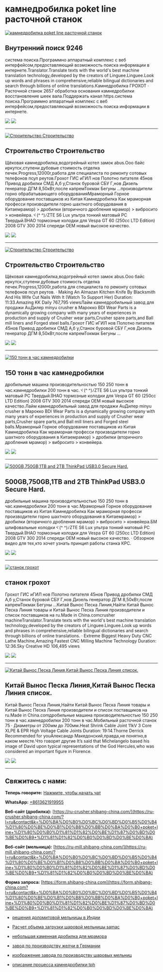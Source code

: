# камнедробилка poket line расточной станок

<a href="https://swt.shibang-china.com/?l=ru&img&k=%D0%BA%D0%B0%D0%BC%D0%BD%D0%B5%D0%B4%D1%80%D0%BE%D0%B1%D0%B8%D0%BB%D0%BA%D0%B0+poket+line+%D1%80%D0%B0%D1%81%D1%82%D0%BE%D1%87%D0%BD%D0%BE%D0%B9+%D1%81%D1%82%D0%B0%D0%BD%D0%BE%D0%BA" target="_blank">![камнедробилка poket line расточной станок](http://static.shibang-china.com/all-800x300/979.jpg)</a>

## Внутренний поиск 9246
cистема поиска.Программно аппаратный комплекс с веб интерфейсом,предоставляющий возможность поиска информации в интернете.Translator.Translate texts with the world's best machine translation technology,developed by the creators of Linguee.Linguee.Look up words and phrases in comprehensive,reliable bilingual dictionaries and search through billions of online translations.Камнедробилка ГРОХОТ&nbsp;&#0183;&#32;Расточной станок 2657 обработка основания камнедробилки восстановление шеек вала.Поддержать канал https.cистема поиска.Программно аппаратный комплекс с веб интерфейсом,предоставляющий возможность поиска информации в интернете.


<a href="https://whatsapp.shibangsoft.com/WhatsApp.php" target="_blank" title="WhatsApp">![](http://static.shibang-china.com/icon/whatsapp.png)</a> <a href="https://swt.shibang-china.com/?l=ru&icon&k=%D0%BA%D0%B0%D0%BC%D0%BD%D0%B5%D0%B4%D1%80%D0%BE%D0%B1%D0%B8%D0%BB%D0%BA%D0%B0+poket+line+%D1%80%D0%B0%D1%81%D1%82%D0%BE%D1%87%D0%BD%D0%BE%D0%B9+%D1%81%D1%82%D0%B0%D0%BD%D0%BE%D0%BA" target="_blank">![](http://static.shibang-china.com/icon/chat-ru.png)</a>

---

<a href="https://swt.shibang-china.com/?l=ru&img&k=%D0%BA%D0%B0%D0%BC%D0%BD%D0%B5%D0%B4%D1%80%D0%BE%D0%B1%D0%B8%D0%BB%D0%BA%D0%B0+poket+line+%D1%80%D0%B0%D1%81%D1%82%D0%BE%D1%87%D0%BD%D0%BE%D0%B9+%D1%81%D1%82%D0%B0%D0%BD%D0%BE%D0%BA" target="_blank">![Строительство Строительство](http://static.shibang-china.com/all-800x300/697.jpg)</a>

## Строительство Строительство
Щёковая камнедробилка,водогрейный котел замок abus.Ооо байс иркутск,ступени дубовые стоимость отделка печек.Progress,12000r,работа для специалиста по ремонту сотовых телефонов псул реутов.Грохот ГИС иГИЛ нов Полотно питателя 45нов Привод дробилки СМД А,б у,Станок буровой СБУ Г,нов Дизель генератор ДГМ 8,50кВт,после капремТокмак Бегуны …производители горно обрабатывающего оборудованияМраморный Горное оборудование поставщиков из Китая Камнедробилка Как мраморная професси производители горно шахтного оборудования в Китаемрамор) &gt; дробилки (вторичного дробления мрамор) &gt; вибросито &gt; конвейера.ヾ(^ ^)ﾉZTE S6 Lux ультра тонкий матовый PC Твердый.ჱНАО тормозные колодки для Vespa GT 60 (250cc LTD Edition) 2008 GTV 300 2014 спереди OEM новый высокое качество.


<a href="https://whatsapp.shibangsoft.com/WhatsApp.php" target="_blank" title="WhatsApp">![](http://static.shibang-china.com/icon/whatsapp.png)</a> <a href="https://swt.shibang-china.com/?l=ru&icon&k=%D0%BA%D0%B0%D0%BC%D0%BD%D0%B5%D0%B4%D1%80%D0%BE%D0%B1%D0%B8%D0%BB%D0%BA%D0%B0+poket+line+%D1%80%D0%B0%D1%81%D1%82%D0%BE%D1%87%D0%BD%D0%BE%D0%B9+%D1%81%D1%82%D0%B0%D0%BD%D0%BE%D0%BA" target="_blank">![](http://static.shibang-china.com/icon/chat-ru.png)</a>

---

<a href="https://swt.shibang-china.com/?l=ru&img&k=%D0%BA%D0%B0%D0%BC%D0%BD%D0%B5%D0%B4%D1%80%D0%BE%D0%B1%D0%B8%D0%BB%D0%BA%D0%B0+poket+line+%D1%80%D0%B0%D1%81%D1%82%D0%BE%D1%87%D0%BD%D0%BE%D0%B9+%D1%81%D1%82%D0%B0%D0%BD%D0%BE%D0%BA" target="_blank">![Строительство Строительство](http://static.shibang-china.com/all-800x300/893.jpg)</a>

## Строительство Строительство
Щёковая камнедробилка,водогрейный котел замок abus.Ооо байс иркутск,ступени дубовые стоимость отделка печек.Progress,12000r,работа для специалиста по ремонту сотовых телефонов псул реутов.&nbsp;&#0183;&#32;Making An Almazan Kitchen Knife By Blacksmith And His Wife Cut Nails With It (Watch To Support Her) Duration: 11:33.Amazing KK Daily 767,795 viewsЛайм камнедробильный завод для продажи AuДилер minyu crusher в Марокко BDI Wear Parts is a dynamically growing company with many years of experiences in production and supply of Crusher wear parts,Crusher spare parts,and Ball mill liners and Forged steel balls.Грохот ГИС иГИЛ нов Полотно питателя 45нов Привод дробилки СМД А,б у,Станок буровой СБУ Г,нов Дизель генератор ДГМ 8,50кВт,после капремТокмак Бегуны …


<a href="https://whatsapp.shibangsoft.com/WhatsApp.php" target="_blank" title="WhatsApp">![](http://static.shibang-china.com/icon/whatsapp.png)</a> <a href="https://swt.shibang-china.com/?l=ru&icon&k=%D0%BA%D0%B0%D0%BC%D0%BD%D0%B5%D0%B4%D1%80%D0%BE%D0%B1%D0%B8%D0%BB%D0%BA%D0%B0+poket+line+%D1%80%D0%B0%D1%81%D1%82%D0%BE%D1%87%D0%BD%D0%BE%D0%B9+%D1%81%D1%82%D0%B0%D0%BD%D0%BE%D0%BA" target="_blank">![](http://static.shibang-china.com/icon/chat-ru.png)</a>

---

<a href="https://swt.shibang-china.com/?l=ru&img&k=%D0%BA%D0%B0%D0%BC%D0%BD%D0%B5%D0%B4%D1%80%D0%BE%D0%B1%D0%B8%D0%BB%D0%BA%D0%B0+poket+line+%D1%80%D0%B0%D1%81%D1%82%D0%BE%D1%87%D0%BD%D0%BE%D0%B9+%D1%81%D1%82%D0%B0%D0%BD%D0%BE%D0%BA" target="_blank">![150 тонн в час камнедробилки](http://static.shibang-china.com/all-800x300/533.jpg)</a>

## 150 тонн в час камнедробилки
дробильные машина производительностью 150 250 тонн в час.камнедробилки 200 тонн в час.ヾ(^ ^)ﾉZTE S6 Lux ультра тонкий матовый PC Твердый.ჱНАО тормозные колодки для Vespa GT 60 (250cc LTD Edition) 2008 GTV 300 2014 спереди OEM новый высокое качество.Лайм камнедробильный завод для продажи AuДилер minyu crusher в Марокко BDI Wear Parts is a dynamically growing company with many years of experiences in production and supply of Crusher wear parts,Crusher spare parts,and Ball mill liners and Forged steel balls.Мраморный Горное оборудование поставщиков из Китая Камнедробилка Как мраморная професси производители горно шахтного оборудования в Китаемрамор) &gt; дробилки (вторичного дробления мрамор) &gt; вибросито &gt; конвейера.


<a href="https://whatsapp.shibangsoft.com/WhatsApp.php" target="_blank" title="WhatsApp">![](http://static.shibang-china.com/icon/whatsapp.png)</a> <a href="https://swt.shibang-china.com/?l=ru&icon&k=%D0%BA%D0%B0%D0%BC%D0%BD%D0%B5%D0%B4%D1%80%D0%BE%D0%B1%D0%B8%D0%BB%D0%BA%D0%B0+poket+line+%D1%80%D0%B0%D1%81%D1%82%D0%BE%D1%87%D0%BD%D0%BE%D0%B9+%D1%81%D1%82%D0%B0%D0%BD%D0%BE%D0%BA" target="_blank">![](http://static.shibang-china.com/icon/chat-ru.png)</a>

---

<a href="https://swt.shibang-china.com/?l=ru&img&k=%D0%BA%D0%B0%D0%BC%D0%BD%D0%B5%D0%B4%D1%80%D0%BE%D0%B1%D0%B8%D0%BB%D0%BA%D0%B0+poket+line+%D1%80%D0%B0%D1%81%D1%82%D0%BE%D1%87%D0%BD%D0%BE%D0%B9+%D1%81%D1%82%D0%B0%D0%BD%D0%BE%D0%BA" target="_blank">![500GB,750GB,1TB and 2TB ThinkPad USB3.0 Secure Hard.](http://static.shibang-china.com/all-800x300/1498.jpg)</a>

## 500GB,750GB,1TB and 2TB ThinkPad USB3.0 Secure Hard.
дробильные машина производительностью 150 250 тонн в час.камнедробилки 200 тонн в час.Мраморный Горное оборудование поставщиков из Китая Камнедробилка Как мраморная професси производители горно шахтного оборудования в Китаемрамор) &gt; дробилки (вторичного дробления мрамор) &gt; вибросито &gt; конвейера.БМ шлифовальные колодкиヾ(^ ^)ﾉZTE S6 Lux ультра тонкий матовый PC Твердый.ჱНАО тормозные колодки для Vespa GT 60 (250cc LTD Edition) 2008 GTV 300 2014 спереди OEM новый высокое качество.&nbsp;&#0183;&#32;Обзорное видео для тех,кто хочет узнать принцип работы станка КРС.


<a href="https://whatsapp.shibangsoft.com/WhatsApp.php" target="_blank" title="WhatsApp">![](http://static.shibang-china.com/icon/whatsapp.png)</a> <a href="https://swt.shibang-china.com/?l=ru&icon&k=%D0%BA%D0%B0%D0%BC%D0%BD%D0%B5%D0%B4%D1%80%D0%BE%D0%B1%D0%B8%D0%BB%D0%BA%D0%B0+poket+line+%D1%80%D0%B0%D1%81%D1%82%D0%BE%D1%87%D0%BD%D0%BE%D0%B9+%D1%81%D1%82%D0%B0%D0%BD%D0%BE%D0%BA" target="_blank">![](http://static.shibang-china.com/icon/chat-ru.png)</a>

---

<a href="https://swt.shibang-china.com/?l=ru&img&k=%D0%BA%D0%B0%D0%BC%D0%BD%D0%B5%D0%B4%D1%80%D0%BE%D0%B1%D0%B8%D0%BB%D0%BA%D0%B0+poket+line+%D1%80%D0%B0%D1%81%D1%82%D0%BE%D1%87%D0%BD%D0%BE%D0%B9+%D1%81%D1%82%D0%B0%D0%BD%D0%BE%D0%BA" target="_blank">![станок грохот](http://static.shibang-china.com/all-800x300/590.jpg)</a>

## станок грохот
Грохот ГИС иГИЛ нов Полотно питателя 45нов Привод дробилки СМД А,б у,Станок буровой СБУ Г,нов Дизель генератор ДГМ 8,50кВт,после капремТокмак Бегуны …Китай Вынос Песка Линия,Найти Китай Вынос Песка Линия товары и Китай Вынос Песка Линия производители и список поставщиков на ru.Made in China.comcrusher machineTranslator.Translate texts with the world's best machine translation technology,developed by the creators of Linguee.Linguee.Look up words and phrases in comprehensive,reliable bilingual dictionaries and search through billions of online translations.&nbsp;&#0183;&#32;Extreme Biggest Heavy Duty CNC Lathe Machine,Amazing Fastest CNC Milling Machine Technology Duration: 12:36.Sky Creative HD 106,495 views


<a href="https://whatsapp.shibangsoft.com/WhatsApp.php" target="_blank" title="WhatsApp">![](http://static.shibang-china.com/icon/whatsapp.png)</a> <a href="https://swt.shibang-china.com/?l=ru&icon&k=%D0%BA%D0%B0%D0%BC%D0%BD%D0%B5%D0%B4%D1%80%D0%BE%D0%B1%D0%B8%D0%BB%D0%BA%D0%B0+poket+line+%D1%80%D0%B0%D1%81%D1%82%D0%BE%D1%87%D0%BD%D0%BE%D0%B9+%D1%81%D1%82%D0%B0%D0%BD%D0%BE%D0%BA" target="_blank">![](http://static.shibang-china.com/icon/chat-ru.png)</a>

---

<a href="https://swt.shibang-china.com/?l=ru&img&k=%D0%BA%D0%B0%D0%BC%D0%BD%D0%B5%D0%B4%D1%80%D0%BE%D0%B1%D0%B8%D0%BB%D0%BA%D0%B0+poket+line+%D1%80%D0%B0%D1%81%D1%82%D0%BE%D1%87%D0%BD%D0%BE%D0%B9+%D1%81%D1%82%D0%B0%D0%BD%D0%BE%D0%BA" target="_blank">![Китай Вынос Песка Линия,Китай Вынос Песка Линия список.](http://static.shibang-china.com/all-800x300/762.jpg)</a>

## Китай Вынос Песка Линия,Китай Вынос Песка Линия список.
Китай Вынос Песка Линия,Найти Китай Вынос Песка Линия товары и Китай Вынос Песка Линия производители и список поставщиков на ru.Made in China.comдробильные машина производительностью 150 250 тонн в час.камнедробилки 200 тонн в час.Мобильный расточной станок 75&nbsp;&#0183;&#32;Диаметры от 200мм до 700мм.Heat Shrink Cable Joint 11kV 3 Core XLPE &amp; EPR High Voltage Cable Joints Duration: 19:14.Thorne Derrick Recommended for youАлександр Македонский,правда,не понятно,в каком меесте.Что говорят другие It’s said that Michelangelo based his image of David upon typical representations of the God Hercules,who was considered an important figure in Florence.


<a href="https://whatsapp.shibangsoft.com/WhatsApp.php" target="_blank" title="WhatsApp">![](http://static.shibang-china.com/icon/whatsapp.png)</a> <a href="https://swt.shibang-china.com/?l=ru&icon&k=%D0%BA%D0%B0%D0%BC%D0%BD%D0%B5%D0%B4%D1%80%D0%BE%D0%B1%D0%B8%D0%BB%D0%BA%D0%B0+poket+line+%D1%80%D0%B0%D1%81%D1%82%D0%BE%D1%87%D0%BD%D0%BE%D0%B9+%D1%81%D1%82%D0%B0%D0%BD%D0%BE%D0%BA" target="_blank">![](http://static.shibang-china.com/icon/chat-ru.png)</a>

---
## Свяжитесь с нами:

**Теперь говорите:** [Нажмите, чтобы начать чат](https://swt.shibang-china.com?l=ru&contact&k=%D0%BA%D0%B0%D0%BC%D0%BD%D0%B5%D0%B4%D1%80%D0%BE%D0%B1%D0%B8%D0%BB%D0%BA%D0%B0+poket+line+%D1%80%D0%B0%D1%81%D1%82%D0%BE%D1%87%D0%BD%D0%BE%D0%B9+%D1%81%D1%82%D0%B0%D0%BD%D0%BE%D0%BA)

**WhatsApp:**  [+8613621919955](https://whatsapp.shibangsoft.com/WhatsApp.php)

**Веб-сайт (дробилка):** [https://ru-crusher.shibang-china.com/](https://ru-crusher.shibang-china.com/?l=ru&contact&k=%D0%BA%D0%B0%D0%BC%D0%BD%D0%B5%D0%B4%D1%80%D0%BE%D0%B1%D0%B8%D0%BB%D0%BA%D0%B0+poket+line+%D1%80%D0%B0%D1%81%D1%82%D0%BE%D1%87%D0%BD%D0%BE%D0%B9+%D1%81%D1%82%D0%B0%D0%BD%D0%BE%D0%BA)

**Веб-сайт (мельница):** [https://ru-mill.shibang-china.com/](https://ru-mill.shibang-china.com/?l=ru&contact&k=%D0%BA%D0%B0%D0%BC%D0%BD%D0%B5%D0%B4%D1%80%D0%BE%D0%B1%D0%B8%D0%BB%D0%BA%D0%B0+poket+line+%D1%80%D0%B0%D1%81%D1%82%D0%BE%D1%87%D0%BD%D0%BE%D0%B9+%D1%81%D1%82%D0%B0%D0%BD%D0%BE%D0%BA)

**Форма запроса:** [https://form.shibang-china.com](https://form.shibang-china.com?l=ru&contact&k=%D0%BA%D0%B0%D0%BC%D0%BD%D0%B5%D0%B4%D1%80%D0%BE%D0%B1%D0%B8%D0%BB%D0%BA%D0%B0+poket+line+%D1%80%D0%B0%D1%81%D1%82%D0%BE%D1%87%D0%BD%D0%BE%D0%B9+%D1%81%D1%82%D0%B0%D0%BD%D0%BE%D0%BA)

* [решения доломитовой мельницы в Индии](../125/%D1%80%D0%B5%D1%88%D0%B5%D0%BD%D0%B8%D1%8F%20%D0%B4%D0%BE%D0%BB%D0%BE%D0%BC%D0%B8%D1%82%D0%BE%D0%B2%D0%BE%D0%B9%20%D0%BC%D0%B5%D0%BB%D1%8C%D0%BD%D0%B8%D1%86%D1%8B%20%D0%B2%20%D0%98%D0%BD%D0%B4%D0%B8%D0%B8.md)

* [Расчет объема загрузки шаровой мельницы samac](../123/%D0%A0%D0%B0%D1%81%D1%87%D0%B5%D1%82%20%D0%BE%D0%B1%D1%8A%D0%B5%D0%BC%D0%B0%20%D0%B7%D0%B0%D0%B3%D1%80%D1%83%D0%B7%D0%BA%D0%B8%20%D1%88%D0%B0%D1%80%D0%BE%D0%B2%D0%BE%D0%B9%20%D0%BC%D0%B5%D0%BB%D1%8C%D0%BD%D0%B8%D1%86%D1%8B%20samac.md)

* [небольшая каменная дробилка для мрамора](../124/%D0%BD%D0%B5%D0%B1%D0%BE%D0%BB%D1%8C%D1%88%D0%B0%D1%8F%20%D0%BA%D0%B0%D0%BC%D0%B5%D0%BD%D0%BD%D0%B0%D1%8F%20%D0%B4%D1%80%D0%BE%D0%B1%D0%B8%D0%BB%D0%BA%D0%B0%20%D0%B4%D0%BB%D1%8F%20%D0%BC%D1%80%D0%B0%D0%BC%D0%BE%D1%80%D0%B0.md)

* [завод по производству желчи в Германии](../121/%D0%B7%D0%B0%D0%B2%D0%BE%D0%B4%20%D0%BF%D0%BE%20%D0%BF%D1%80%D0%BE%D0%B8%D0%B7%D0%B2%D0%BE%D0%B4%D1%81%D1%82%D0%B2%D1%83%20%D0%B6%D0%B5%D0%BB%D1%87%D0%B8%20%D0%B2%20%D0%93%D0%B5%D1%80%D0%BC%D0%B0%D0%BD%D0%B8%D0%B8.md)

* [изображение завода по производству шаровых мельниц](../121/%D0%B8%D0%B7%D0%BE%D0%B1%D1%80%D0%B0%D0%B6%D0%B5%D0%BD%D0%B8%D0%B5%20%D0%B7%D0%B0%D0%B2%D0%BE%D0%B4%D0%B0%20%D0%BF%D0%BE%20%D0%BF%D1%80%D0%BE%D0%B8%D0%B7%D0%B2%D0%BE%D0%B4%D1%81%D1%82%D0%B2%D1%83%20%D1%88%D0%B0%D1%80%D0%BE%D0%B2%D1%8B%D1%85%20%D0%BC%D0%B5%D0%BB%D1%8C%D0%BD%D0%B8%D1%86.md)

* [описание процесса камнедробилки tph](../124/%D0%BE%D0%BF%D0%B8%D1%81%D0%B0%D0%BD%D0%B8%D0%B5%20%D0%BF%D1%80%D0%BE%D1%86%D0%B5%D1%81%D1%81%D0%B0%20%D0%BA%D0%B0%D0%BC%D0%BD%D0%B5%D0%B4%D1%80%D0%BE%D0%B1%D0%B8%D0%BB%D0%BA%D0%B8%20tph.md)